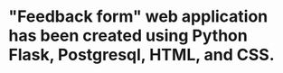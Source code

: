 #  "Feedback form" web application  has been created using Python Flask, Postgresql, HTML, and CSS.
